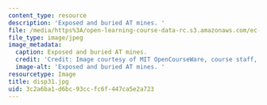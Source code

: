 ```yaml
---
content_type: resource
description: 'Exposed and buried AT mines. '
file: /media/https%3A/open-learning-course-data-rc.s3.amazonaws.com/ec-s06-design-for-demining-spring-2007/3c2a6ba1d6bc93ccfc6f447ca5e2a723_disp31.jpg
file_type: image/jpeg
image_metadata:
  caption: Exposed and buried AT mines.
  credit: 'Credit: Image courtesy of MIT OpenCourseWare, course staff, and students.'
  image-alt: 'Exposed and buried AT mines. '
resourcetype: Image
title: disp31.jpg
uid: 3c2a6ba1-d6bc-93cc-fc6f-447ca5e2a723
---
```

